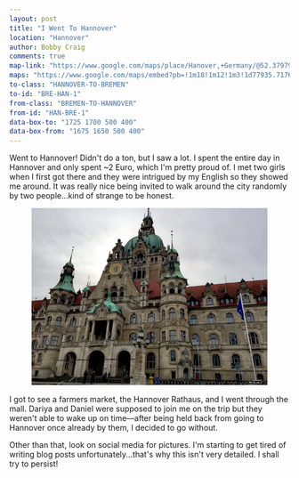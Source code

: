```yaml
---
layout: post
title: "I Went To Hannover"
location: "Hannover"
author: Bobby Craig
comments: true
map-link: "https://www.google.com/maps/place/Hanover,+Germany/@52.3797932,9.6213882,11z/data=!3m1!4b1!4m5!3m4!1s0x47b00b514d494f85:0x425ac6d94ac4720!8m2!3d52.3758916!4d9.7320104"
maps: "https://www.google.com/maps/embed?pb=!1m18!1m12!1m3!1d77935.71762193559!2d9.691432046049938!3d52.37964570188081!2m3!1f0!2f0!3f0!3m2!1i1024!2i768!4f13.1!3m3!1m2!1s0x47b00b514d494f85%3A0x425ac6d94ac4720!2sHanover%2C+Germany!5e0!3m2!1sen!2sus!4v1488646143702"
to-class: "HANNOVER-TO-BREMEN"
to-id: "BRE-HAN-1"
from-class: "BREMEN-TO-HANNOVER"
from-id: "HAN-BRE-1"
data-box-to: "1725 1700 500 400"
data-box-from: "1675 1650 500 400"
---
```


<div class="{{ page.to-class }}" data-from="{% if page.data-box-from %}{{ page.data-box-from }}{% endif %}" data-to="{% if page.data-box-to %}{{ page.data-box-to }}{% endif %}">
<p>Went to Hannover! Didn't do a ton, but I saw a lot. I spent the entire day in Hannover and only spent ~2 Euro, which I'm pretty proud of. I met two girls when I first got there and they were intrigued by my English so they showed me around. It was really nice being invited to walk around the city randomly by two people...kind of strange to be honest.</p>
</div>

<figure>
  <img src="/img/post-imgs/hannover-rathaus-min.jpg">
</figure>

<div class="{{ page.from-class }}" data-from="{% if page.data-box-to %}{{ page.data-box-to }}{% endif %}" data-to="{% if page.data-box-from %}{{ page.data-box-from }}{% endif %}">
<p>I got to see a farmers market, the Hannover Rathaus, and I went through the mall. Dariya and Daniel were supposed to join me on the trip but they weren't able to wake up on time––after being held back from going to Hannover once already by them, I decided to go without.</p>

<p>Other than that, look on social media for pictures. I'm starting to get tired of writing blog posts unfortunately...that's why this isn't very detailed. I shall try to persist!</p>
</div>

